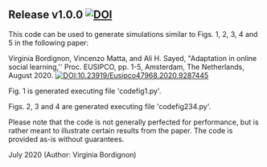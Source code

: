 ## Release v1.0.0 [![DOI](https://zenodo.org/badge/DOI/10.5281/zenodo.4585904.svg)](https://doi.org/10.5281/zenodo.4585904)


This code can be used to generate simulations similar to Figs. 1, 2, 3, 4 and 5 in the following paper:

Virginia Bordignon, Vincenzo Matta, and Ali H. Sayed,  "Adaptation in online social learning,''  Proc. EUSIPCO, pp. 1-5, Amsterdam, The Netherlands, August 2020. [![DOI:10.23919/Eusipco47968.2020.9287445](https://zenodo.org/badge/DOI/10.1007/978-3-319-76207-4_15.svg)](https://doi.org/10.23919/Eusipco47968.2020.9287445)

Fig. 1 is generated executing file 'codefig1.py'.

Figs. 2, 3 and 4 are generated executing file 'codefig234.py'.

Please note that the code is not generally perfected for performance, but is rather meant to illustrate certain results from the paper. The code is provided as-is without guarantees.

July 2020 (Author: Virginia Bordignon)

